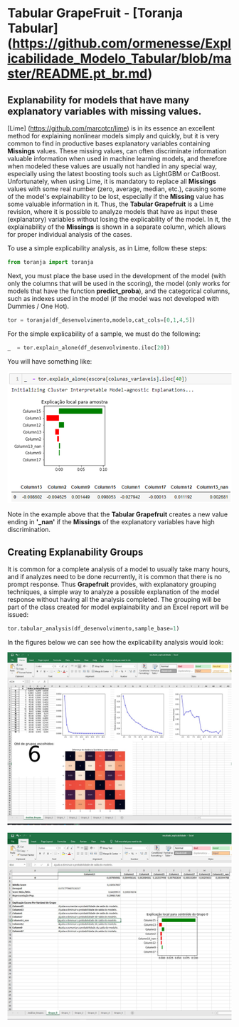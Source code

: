 #  Tabular GrapeFruit - [Toranja Tabular] (https://github.com/ormenesse/Explicabilidade_Modelo_Tabular/blob/master/README.pt_br.md)
## Explanability for models that have many explanatory variables with missing values.



[Lime] (https://github.com/marcotcr/lime) is in its essence an excellent method for explaining nonlinear models simply and quickly, but it is very common to find in productive bases explanatory variables containing **Missings** values. These missing values, can often discriminate information valuable information when used in machine learning models, and therefore when modeled these values are usually not handled in any special way, especially using the latest boosting tools such as LightGBM or CatBoost.
Unfortunately, when using Lime, it is mandatory to replace all **Missings** values with some real number (zero, average, median, etc.), causing some of the model's explainability to be lost, especially if the **Missing** value has some valuable information in it. Thus, the **Tabular Grapefruit** is a Lime revision, where it is possible to analyze models that have as input these (explanatory) variables without losing the explicability of the model. In it, the explainability of the **Missings** is shown in a separate column, which allows for proper individual analysis of the cases.

To use a simple explicability analysis, as in Lime, follow these steps:

```python
from toranja import toranja
```

Next, you must place the base used in the development of the model (with only the columns that will be used in the scoring), the model (only works for models that have the function **predict_proba**), and the categorical columns, such as indexes used in the model (if the model was not developed with Dummies / One Hot).

```python
tor = toranja(df_desenvolvimento,modelo,cat_cols=[0,1,4,5])
```

For the simple explicability of a sample, we must do the following:

```python
_  = tor.explain_alone(df_desenvolvimento.iloc[20])
```

You will have something like:

![explicabilidade_simples](imagens/explicabilidade_simples.PNG)

Note in the example above that the **Tabular Grapefruit** creates a new value ending in **'_nan'** if the **Missings** of the explanatory variables have high discrimination.

## Creating Explanability Groups

It is common for a complete analysis of a model to usually take many hours, and if analyzes need to be done recurrently, it is common that there is no prompt response. Thus **Grapefruit** provides, with explanatory grouping techniques, a simple way to analyze a possible explanation of the model response without having all the analysis completed. The grouping will be part of the class created for model explainability and an Excel report will be issued:

```python
tor.tabular_analysis(df_desenvolvimento,sample_base=1)
```
In the figures below we can see how the explicability analysis would look:

![grupogeral](imagens/groups_general.jpg)

![grupo1](imagens/group1.JPG)
